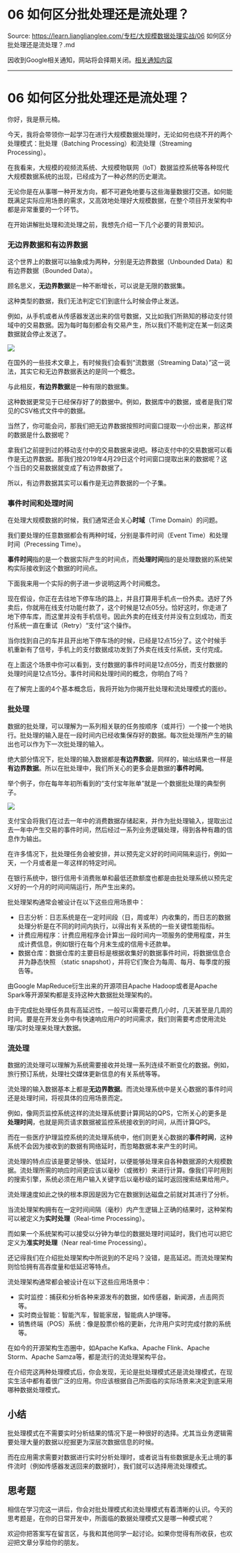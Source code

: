 # 06 如何区分批处理还是流处理？ 

Source: https://learn.lianglianglee.com/专栏/大规模数据处理实战/06 如何区分批处理还是流处理？.md

因收到Google相关通知，网站将会择期关闭。[相关通知内容](https://lumendatabase.org/notices/44265620)

---

# 06 如何区分批处理还是流处理？

你好，我是蔡元楠。

今天，我将会带领你一起学习在进行大规模数据处理时，无论如何也绕不开的两个处理模式：批处理（Batching Processing）和流处理（Streaming Processing）。

在我看来，大规模的视频流系统、大规模物联网（IoT）数据监控系统等各种现代大规模数据系统的出现，已经成为了一种必然的历史潮流。

无论你是在从事哪一种开发方向，都不可避免地要与这些海量数据打交道。如何能既满足实际应用场景的需求，又高效地处理好大规模数据，在整个项目开发架构中都是非常重要的一个环节。

在开始讲解批处理和流处理之前，我想先介绍一下几个必要的背景知识。

### 无边界数据和有边界数据

这个世界上的数据可以抽象成为两种，分别是无边界数据（Unbounded Data）和有边界数据（Bounded Data）。

顾名思义，**无边界数据**是一种不断增长，可以说是无限的数据集。

这种类型的数据，我们无法判定它们到底什么时候会停止发送。

例如，从手机或者从传感器发送出来的信号数据，又比如我们所熟知的移动支付领域中的交易数据。因为每时每刻都会有交易产生，所以我们不能判定在某一刻这类数据就会停止发送了。

![](assets/eb7079697f6c4d06ad859a35cc9c3c17.jpg)

在国外的一些技术文章上，有时候我们会看到“流数据（Streaming Data）”这一说法，其实它和无边界数据表达的是同一个概念。

与此相反，**有边界数据**是一种有限的数据集。

这种数据更常见于已经保存好了的数据中。例如，数据库中的数据，或者是我们常见的CSV格式文件中的数据。

当然了，你可能会问，那我们把无边界数据按照时间窗口提取一小份出来，那这样的数据是什么数据呢？

拿我们之前提到过的移动支付中的交易数据来说吧。移动支付中的交易数据可以看作是无边界数据。那我们按2019年4月29日这个时间窗口提取出来的数据呢？这个当日的交易数据就变成了有边界数据了。

所以，有边界数据其实可以看作是无边界数据的一个子集。

### 事件时间和处理时间

在处理大规模数据的时候，我们通常还会关心**时域**（Time Domain）的问题。

我们要处理的任意数据都会有两种时域，分别是事件时间（Event Time）和处理时间（Precessing Time）。

**事件时间**指的是一个数据实际产生的时间点，而**处理时间**指的是处理数据的系统架构实际接收到这个数据的时间点。

下面我来用一个实际的例子进一步说明这两个时间概念。

现在假设，你正在去往地下停车场的路上，并且打算用手机点一份外卖。选好了外卖后，你就用在线支付功能付款了，这个时候是12点05分。恰好这时，你走进了地下停车库，而这里并没有手机信号。因此外卖的在线支付并没有立刻成功，而支付系统一直在重试（Retry）“支付”这个操作。

当你找到自己的车并且开出地下停车场的时候，已经是12点15分了。这个时候手机重新有了信号，手机上的支付数据成功发到了外卖在线支付系统，支付完成。

在上面这个场景中你可以看到，支付数据的事件时间是12点05分，而支付数据的处理时间是12点15分。事件时间和处理时间的概念，你明白了吗？

在了解完上面的4个基本概念后，我将开始为你揭开批处理和流处理模式的面纱。

### 批处理

数据的批处理，可以理解为一系列相关联的任务按顺序（或并行）一个接一个地执行。批处理的输入是在一段时间内已经收集保存好的数据。每次批处理所产生的输出也可以作为下一次批处理的输入。

绝大部分情况下，批处理的输入数据都是**有边界数据**，同样的，输出结果也一样是**有边界数据**。所以在批处理中，我们所关心的更多会是数据的**事件时间**。

举个例子，你在每年年初所看到的“支付宝年账单”就是一个数据批处理的典型例子。

![](assets/073a49aa996149e99c1bddb049dd1b47.jpg)

支付宝会将我们在过去一年中的消费数据存储起来，并作为批处理输入，提取出过去一年中产生交易的事件时间，然后经过一系列业务逻辑处理，得到各种有趣的信息作为输出。

在许多情况下，批处理任务会被安排，并以预先定义好的时间间隔来运行，例如一天，一个月或者是一年这样的特定时间。

在银行系统中，银行信用卡消费账单和最低还款额度也都是由批处理系统以预先定义好的一个月的时间间隔运行，所产生出来的。

批处理架构通常会被设计在以下这些应用场景中：

* 日志分析：日志系统是在一定时间段（日，周或年）内收集的，而日志的数据处理分析是在不同的时间内执行，以得出有关系统的一些关键性能指标。
* 计费应用程序：计费应用程序会计算出一段时间内一项服务的使用程度，并生成计费信息，例如银行在每个月末生成的信用卡还款单。
* 数据仓库：数据仓库的主要目标是根据收集好的数据事件时间，将数据信息合并为静态快照 （static snapshot），并将它们聚合为每周、每月、每季度的报告等。

由Google MapReduce衍生出来的开源项目Apache Hadoop或者是Apache Spark等开源架构都是支持这种大数据批处理架构的。

由于完成批处理任务具有高延迟性，一般可以需要花费几小时，几天甚至是几周的时间。要是在开发业务中有快速响应用户的时间需求，我们则需要考虑使用流处理/实时处理来处理大数据。

### 流处理

数据的流处理可以理解为系统需要接收并处理一系列连续不断变化的数据。例如，旅行预订系统，处理社交媒体更新信息的有关系统等等。

流处理的输入数据基本上都是**无边界数据**。而流处理系统中是关心数据的事件时间还是处理时间，将视具体的应用场景而定。

例如，像网页监控系统这样的流处理系统要计算网站的QPS，它所关心的更多是**处理时间**，也就是网页请求数据被监控系统接收到的时间，从而计算QPS。

而在一些医疗护理监控系统的流处理系统中，他们则更关心数据的**事件时间**，这种系统不会因为接收到的数据有网络延时，而忽略数据本来产生的时间。

流处理的特点应该是要足够快、低延时，以便能够处理来自各种数据源的大规模数据。流处理所需的响应时间更应该以毫秒（或微秒）来进行计算。像我们平时用到的搜索引擎，系统必须在用户输入关键字后以毫秒级的延时返回搜索结果给用户。

流处理速度如此之快的根本原因是因为它在数据到达磁盘之前就对其进行了分析。

当流处理架构拥有在一定时间间隔（毫秒）内产生逻辑上正确的结果时，这种架构可以被定义为**实时处理**（Real-time Processing）。

而如果一个系统架构可以接受以分钟为单位的数据处理时间延时，我们也可以把它定义为**准实时处理**（Near real-time Processing）。

还记得我们在介绍批处理架构中所说到的不足吗？没错，是高延迟。而流处理架构则恰恰拥有高吞度量和低延迟等特点。

流处理架构通常都会被设计在以下这些应用场景中：

* 实时监控：捕获和分析各种来源发布的数据，如传感器，新闻源，点击网页等。
* 实时商业智能：智能汽车，智能家居，智能病人护理等。
* 销售终端（POS）系统：像是股票价格的更新，允许用户实时完成付款的系统等。

在如今的开源架构生态圈中，如Apache Kafka、Apache Flink、Apache Storm、Apache Samza等，都是流行的流处理架构平台。

在介绍完这两种处理模式后，你会发现，无论是批处理模式还是流处理模式，在现实生活中都有着很广泛的应用。你应该根据自己所面临的实际场景来决定到底采用哪种数据处理模式。

## 小结

批处理模式在不需要实时分析结果的情况下是一种很好的选择。尤其当业务逻辑需要处理大量的数据以挖掘更为深层次数据信息的时候。

而在应用需求需要对数据进行实时分析处理时，或者说当有些数据是永无止境的事件流时（例如传感器发送回来的数据时），我们就可以选择用流处理模式。

## 思考题

相信在学习完这一讲后，你会对批处理模式和流处理模式有着清晰的认识。今天的思考题是，在你的日常开发中，所面临的数据处理模式又是哪一种模式呢？

欢迎你把答案写在留言区，与我和其他同学一起讨论。如果你觉得有所收获，也欢迎把文章分享给你的朋友。